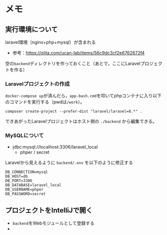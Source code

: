 # メモ

## 実行環境について

laravel環境（nginx+php+mysql）が含まれる
* 参考：https://qiita.com/ucan-lab/items/56c9dc3cf2e6762672f4

空の`backend`ディレクトリを作っておくこと（あとで，ここにLaravelプロジェクトを作る）

### Laravelプロジェクトの作成

`docker-compose up`が済んだら，`app-bash.cmd`を叩いてphpコンテナに入り以下のコマンドを実行する（pwdは`/work`）。

```
composer create-project --prefer-dist "laravel/laravel=8.*" .
```

できあがったLaravelプロジェクトはホスト側の `./backend` から編集できる。

### MySQLについて

* jdbc:mysql://localhost:3306/laravel_local
  * phper / secret

Laravelから見えるように `backend/.env` を以下のように修正する
```
DB_CONNECTION=mysql
DB_HOST=db
DB_PORT=3306
DB_DATABASE=laravel_local
DB_USERNAME=phper
DB_PASSWORD=secret
```

## プロジェクトをIntelliJで開く

* `backend`をWebモジュールとして登録する
* 